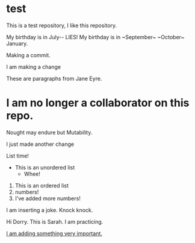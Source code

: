 # test

This is a test repository, I like this repository.

My birthday is in July-- LIES! My birthday is in ~September~ ~October~ January.

Making a commit.

I am making a change



These are paragraphs from Jane Eyre.

I am no longer a collaborator on this repo.
=======
Nought may endure but Mutability.


I just made another change

List time! 
* This is an unordered list
  * Whee! 

1. This is an ordered list
2. numbers! 
3. I've added more numbers!

I am inserting a joke. Knock knock.

Hi Dorry. This is Sarah. I am practicing.

[I am adding something very important.](<https://www.youtube.com/watch?v=dQw4w9WgXcQ> "https://www.youtube.com/watch?v=dQw4w9WgXcQ")


